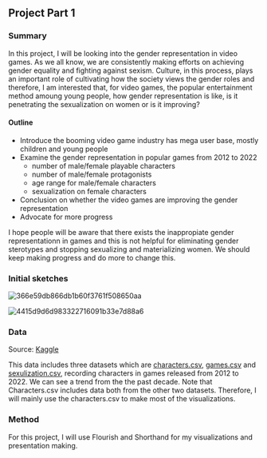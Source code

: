 ## Project Part 1

### Summary 
In this project, I will be looking into the gender representation in video games. As we all know, we are consistently making efforts on achieving gender equality and fighting against sexism. Culture, in this process, plays an important role of cultivating how the society views the gender roles and therefore, I am interested that, for video games, the popular entertainment method amoung young people, how gender representation is like, is it penetrating the sexualization on women or is it improving?

#### Outline
- Introduce the booming video game industry has mega user base, mostly children and young people
- Examine the gender representation in popular games from 2012 to 2022
  - number of male/female playable characters 
  - number of male/female protagonists
  - age range for male/female characters
  - sexualization on female characters
- Conclusion on whether the video games are improving the gender representation
- Advocate for more progress

I hope people will be aware that there exists the inappropiate gender representationn in games and this is not helpful for eliminating gender sterotypes and stopping sexualizing and materializing women. We should keep making progress and do more to change this. 

 
### Initial sketches
![366e59db866db1b60f3761f508650aa](https://user-images.githubusercontent.com/108914292/203428476-fc6c36e7-3aff-4426-8619-413ae0270550.jpg)

![4415d9d6d983322716091b33e7d88a6](https://user-images.githubusercontent.com/108914292/203428538-4f238eb4-81cf-4be2-b7b9-0706ef212100.jpg)

### Data
Source: [Kaggle](https://www.kaggle.com/datasets/br33sa/gender-representation-in-video-games?resource=download)

This data includes three datasets which are [characters.csv](https://github.com/tianazz/TellingStoryW-Data/blob/main/characters.grivg.csv), [games.csv](https://github.com/tianazz/TellingStoryW-Data/blob/main/games.grivg.csv) and [sexulization.csv](https://github.com/tianazz/TellingStoryW-Data/blob/main/sexualization.grivg.csv), recording characters in games released from 2012 to 2022. We can see a trend from the the past decade. Note that Characters.csv includes data both from the other two datasets. Therefore, I will mainly use the characters.csv to make most of the visualizations. 

### Method
For this project, I will use Flourish and Shorthand for my visualizations and presentation making. 
 
